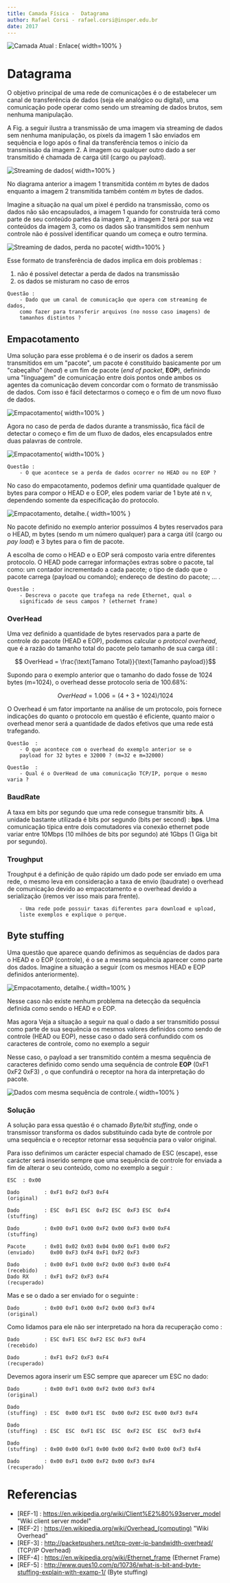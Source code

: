 ```yaml
---
title: Camada Física -  Datagrama
author: Rafael Corsi - rafael.corsi@insper.edu.br
date: 2017
---
```


![Camada Atual : Enlace ](doc/camadaAtualEnlace.png){ width=100% }

# Datagrama

O objetivo principal de uma rede de comunicações é o de estabelecer um canal de transferência de dados (seja ele analógico ou digital), uma comunicação pode operar como sendo um streaming de dados brutos, sem nenhuma manipulação. 

A Fig. a seguir ilustra a transmissão de uma imagem via streaming de dados sem nenhuma manipulação, os pixels da imagem 1 são enviados em sequência e logo após o final da transferência temos o início da transmissão da imagem 2. A imagem ou qualquer outro dado a ser transmitido é chamada de carga útil (cargo ou payload).

![Streaming de dados](doc/streaming.png){ width=100% }

No diagrama anterior a imagem 1 transmitida contém *m* bytes de dados enquanto a imagem 2 transmitida também contém *m* bytes de dados.

Imagine a situação na qual um pixel é perdido na transmissão, como os dados não são encapsulados, a imagem 1 quando for construída terá como parte de seu conteúdo partes da imagem 2, a imagem 2 terá por sua vez conteúdos da imagem 3, como os dados são transmitidos sem nenhum controle não é possível identificar quando um começa e outro termina.

![Streaming de dados, perda no pacote](doc/streamingPerda.png){ width=100% }

Esse formato de transferência de dados implica em dois problemas :

1. não é possível detectar a perda de dados na transmissão
2. os dados se misturam no caso de erros

```
Questão :
    - Dado que um canal de comunicação que opera com streaming de dados, 
    como fazer para transferir arquivos (no nosso caso imagens) de 
    tamanhos distintos ?
```

## Empacotamento

Uma solução para esse problema é o de inserir os dados a serem transmitidos em um "pacote", um pacote é constituído basicamente por um "cabeçalho" (*head*) e um fim de pacote (*end of packet*, **EOP**), definindo uma "linguagem" de comunicação entre dois pontos onde ambos os agentes da comunicação devem concordar com o formato de transmissão de dados. Com isso é fácil detectarmos o começo e o fim de um novo fluxo de dados.

![Empacotamento](doc/pacote2.png){ width=100% }

Agora no caso de perda de dados durante a transmissão, fica fácil de detectar o começo e fim de um fluxo de dados, eles encapsulados entre duas palavras de controle.

![Empacotamento](doc/pacotePerda.png){ width=100% }

```
Questão :
    - O que acontece se a perda de dados ocorrer no HEAD ou no EOP ? 
```

No caso do empacotamento, podemos definir uma quantidade qualquer de bytes para compor o HEAD e o EOP, eles podem variar de 1 byte até n v, dependendo somente da especificação do protocolo.

![Empacotamento, detalhe.](doc/pacote3.png){ width=100% }

No pacote definido no exemplo anterior possuímos 4 bytes reservados para o HEAD, m bytes (sendo m um número qualquer) para a carga útil (cargo ou *pay load*) e 3 bytes para o fim de pacote. 

A escolha de como o HEAD e o EOP será composto varia entre diferentes protocolo. O HEAD pode carregar informações extras sobre o pacote, tal como: um contador incrementado a cada pacote;  o tipo de dado que o pacote carrega (payload ou comando); endereço de destino do pacote; ... . 

```
Questão :
    - Descreva o pacote que trafega na rede Ethernet, qual o
    significado de seus campos ? (ethernet frame)
```

### OverHead

Uma vez definido a quantidade de bytes reservados para a parte de controle do pacote (HEAD e EOP), podemos calcular o *protocol overhead*, que é a razão do tamanho total do pacote pelo tamanho de sua carga útil :

$$ OverHead = \frac{\text{Tamano Total}}{\text{Tamanho payload}}$$

Supondo para o exemplo anterior que o tamanho do dado fosse de 1024 bytes (m=1024), o overhead desse protocolo seria de  100.68%:

$$ OverHead =  1.006 = (4 + 3 + 1024)/1024 $$

O Overhead é um fator importante na análise de um protocolo, pois fornece indicações do quanto o protocolo em questão é eficiente, quanto maior o overhead menor será a quantidade de dados efetivos que uma rede está trafegando.

```
Questão  :
    - O que acontece com o overhead do exemplo anterior se o 
    payload for 32 bytes e 32000 ? (m=32 e m=32000)
```

```
Questão  :
    - Qual é o OverHead de uma comunicação TCP/IP, porque o mesmo varia ? 
```

### BaudRate 

A taxa em bits por segundo que uma rede consegue transmitir bits. A unidade bastante utilizada é bits por segundo (bits per second) : **bps**. Uma comunicação típica entre dois comutadores via conexão ethernet pode variar entre 10Mbps (10 milhões de bits por segundo) até 1Gbps (1 Giga bit por segundo).



### Troughput

Troughput é a definição de quão rápido um dado pode ser enviado em uma rede, o mesmo leva em consideração a taxa de envio (baudrate) o overhead de comunicação devido ao empacotamento e o overhead devido a serialização (iremos ver isso mais para frente).

```
    - Uma rede pode possuir taxas diferentes para download e upload,
    liste exemplos e explique o porque.
```

## Byte stuffing

Uma questão que aparece quando definimos as sequências de dados para o HEAD e o EOP (controle), é o se a mesma sequência aparecer como parte dos dados. Imagine a situação a seguir (com os mesmos HEAD e EOP definidos anteriormente).

![Empacotamento, detalhe.](doc/correlacaoDadosProtocolo.png){ width=100% }

Nesse caso não existe nenhum problema na detecção da sequência definida como sendo o HEAD e o EOP. 


Mas agora Veja a situação a seguir na qual o dado a ser transmitido possui como parte de sua sequência os mesmos valores definidos como sendo de controle (HEAD ou EOP), nesse caso o dado será confundido com os caracteres de controle, como no exemplo a seguir

Nesse caso, o payload a ser transmitido contém a mesma sequência de caracteres definido como sendo uma sequência de controle **EOP** (0xF1 0xF2 0xF3) , o que confundirá o receptor na hora da interpretação do pacote.

![Dados com mesma sequência de controle.](doc/correlacaoDados2Protocolo2.png){ width=100% }

### Solução

A solução para essa questão é o chamado *Byte/bit stuffing*, onde o transmissor transforma os dados substituindo cada byte de controle por uma sequência e o receptor retornar essa sequência para o valor original. 

Para isso definimos um carácter especial chamado de ESC (escape), esse carácter será inserido sempre que uma sequência de controle for enviada a fim de alterar o seu conteúdo, como no exemplo a seguir :

```
ESC  : 0x00

Dado        : 0xF1 0xF2 0xF3 0xF4
(original)
 
Dado        : ESC  0xF1 ESC  0xF2 ESC  0xF3 ESC  0xF4
(stuffing)
 
Dado        : 0x00 0xF1 0x00 0xF2 0x00 0xF3 0x00 0xF4
(stuffing)

Pacote      : 0x01 0x02 0x03 0x04 0x00 0xF1 0x00 0xF2 
(enviado)     0x00 0xF3 0xF4 0xF1 0xF2 0xF3

Dado        : 0x00 0xF1 0x00 0xF2 0x00 0xF3 0x00 0xF4
(recebido)
Dado RX     : 0xF1 0xF2 0xF3 0xF4
(recuperado)

```

Mas e se o dado a ser enviado for o seguinte :

```
Dado        : 0x00 0xF1 0x00 0xF2 0x00 0xF3 0xF4
(original)
```

Como lidamos para ele não ser interpretado na hora da recuperação como :

```
Dado        : ESC 0xF1 ESC 0xF2 ESC 0xF3 0xF4
(recebido)

Dado        : 0xF1 0xF2 0xF3 0xF4 
(recuperado)
```

Devemos agora inserir um ESC sempre que aparecer um ESC no dado:

```
Dado        : 0x00 0xF1 0x00 0xF2 0x00 0xF3 0xF4
(original)

Dado
(stuffing)  : ESC  0x00 0xF1 ESC  0x00 0xF2 ESC 0x00 0xF3 0xF4

Dado
(stuffing)  : ESC  ESC  0xF1 ESC  ESC  0xF2 ESC  ESC  0xF3 0xF4

Dado
(stuffing)  : 0x00 0x00 0xF1 0x00 0x00 0xF2 0x00 0x00 0xF3 0xF4

Dado        : 0x00 0xF1 0x00 0xF2 0x00 0xF3 0xF4
(recuperado) 

```

# Referencias

[REF:1]: https://en.wikipedia.org/wiki/Client%E2%80%93server_model  "Wiki client server model"
[REF:2]: https://en.wikipedia.org/wiki/Overhead_(computing) "Wiki Overhead"

- [REF-1] : https://en.wikipedia.org/wiki/Client%E2%80%93server_model  "Wiki client server model"
- [REF-2] : https://en.wikipedia.org/wiki/Overhead_(computing) "Wiki Overhead"
- [REF-3] : http://packetpushers.net/tcp-over-ip-bandwidth-overhead/ (TCP/IP Overhead)
- [REF-4] : https://en.wikipedia.org/wiki/Ethernet_frame (Ethernet Frame)
- [REF-5] :        http://www.ques10.com/p/10736/what-is-bit-and-byte-stuffing-explain-with-examp-1/ (Byte stuffing)
